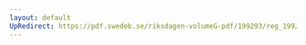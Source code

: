 ```yaml
---
layout: default
UpRedirect: https://pdf.swedeb.se/riksdagen-volumeG-pdf/199293/reg_199293_BoU/reg_199293_BoU_0009.pdf
---
```

